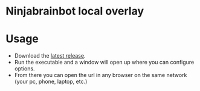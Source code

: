 # Ninjabrainbot local overlay

# Usage
- Download the [latest release](https://github.com/cylorun/ninbot-overlay/releases/latest).
- Run the executable and a window will open up where you can configure options.
- From there you can open the url in any browser on the same network (your pc, phone, laptop, etc.)